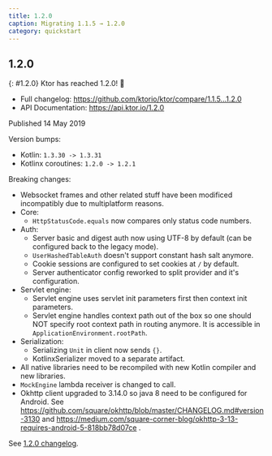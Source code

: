 ```yaml
---
title: 1.2.0
caption: Migrating 1.1.5 → 1.2.0
category: quickstart
---
```


## 1.2.0
{: #1.2.0}
Ktor has reached 1.2.0! 🎉

* Full changelog: <https://github.com/ktorio/ktor/compare/1.1.5...1.2.0>
* API Documentation: <https://api.ktor.io/1.2.0>

Published 14 May 2019

Version bumps:
* Kotlin: `1.3.30 -> 1.3.31`
* Kotlinx coroutines: `1.2.0 -> 1.2.1`

Breaking changes:
* Websocket frames and other related stuff have been modificed incompatibly due to multiplatform reasons.
* Core:
    * `HttpStatusCode.equals` now compares only status code numbers.
* Auth:
    * Server basic and digest auth now using UTF-8 by default (can be configured back to the legacy mode).
    * `UserHashedTableAuth` doesn't support constant hash salt anymore.
    * Cookie sessions are configured to set cookies at `/` by default.
    * Server authenticator config reworked to split provider and it's configuration.
* Servlet engine:
    * Servlet engine uses servlet init parameters first then context init parameters.
    * Servlet engine handles context path out of the box so one should NOT specify root context path in routing anymore. It is accessible in `ApplicationEnvironment.rootPath`.
* Serialization:
    * Serializing `Unit` in client now sends `{}`.
    * KotlinxSerializer moved to a separate artifact.
* All native libraries need to be recompiled with new Kotlin compiler and new libraries.
* `MockEngine` lambda receiver is changed to call.
* Okhttp client upgraded to 3.14.0 so java 8 need to be configured for Android. See https://github.com/square/okhttp/blob/master/CHANGELOG.md#version-3130 and https://medium.com/square-corner-blog/okhttp-3-13-requires-android-5-818bb78d07ce .

See [1.2.0 changelog](https://github.com/ktorio/ktor/blob/1.2.0/CHANGELOG.md).

